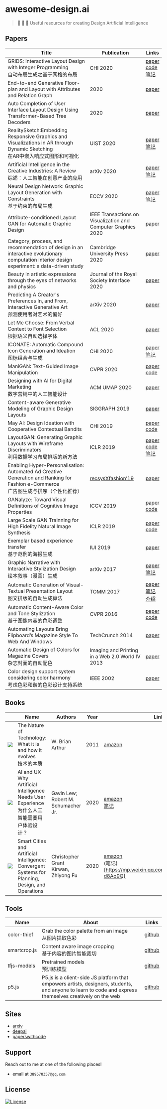# awesome-design.ai

> :gift:  :gem: :rocket: Useful resources for creating Design Artificial Intelligence 



## Papers

| Title | Publication | Links | 
| --- | --- | --- |
| GRIDS: Interactive Layout Design with Integer Programming <br>自动布局生成之基于网格的布局 | CHI 2020 | [paper](https://arxiv.org/pdf/2001.02921)<br>[code](https://github.com/aalto-ui/GRIDS)<br>[笔记](https://mp.weixin.qq.com/s/QAKUou7ZQYY7vZv--9aAIw) |
| End-to-end Generative Floor-plan and Layout with Attributes and Relation Graph | 2020 | [paper](https://arxiv.org/pdf/2012.08514.pdf) | 
| Auto Completion of User Interface Layout Design Using Transformer-Based Tree Decoders | 2020 | [paper](https://arxiv.org/pdf/2001.05308.pdf) |
| RealitySketch:Embedding Responsive Graphics and Visualizations in AR through Dynamic Sketching <br>在AR中嵌入响应式图形和可视化 | UIST 2020 | [paper](https://arxiv.org/pdf/2008.08688) <br>[笔记](https://mp.weixin.qq.com/s/IPWo-dmKZeg4CHrNuPZYAw) |
| Artificial Intelligence in the Creative Industries: A Review <br>综述：人工智能在创意产业的应用| arXiv 2020 | [paper](https://arxiv.org/pdf/2007.12391.pdf)<br>[笔记](https://mp.weixin.qq.com/s/5q2zm8gmPeN7kFRNkcOkPA)|
| Neural Design Network: Graphic Layout Generation with Constraints <br>基于约束的布局生成 | ECCV 2020 | [paper](https://arxiv.org/pdf/1912.09421.pdf)<br>[笔记](https://mp.weixin.qq.com/s/S75tRSBh3hQIUAXn11AwCA) |
| Attribute-conditioned Layout GAN for Automatic Graphic Design | IEEE Transactions on Visualization and Computer Graphics 2020 | [paper](https://www.researchgate.net/publication/341845193_Attribute-conditioned_Layout_GAN_for_Automatic_Graphic_Design) |  
| Category, process, and recommendation of design in an interactive evolutionary computation interior design experiment: a data-driven study | Cambridge University Press 2020 | [paper](https://doi.org/10.1017/S0890060420000050) |  
| Beauty in artistic expressions through the eyes of networks and physics | Journal of the Royal Society Interface  2020 | [paper](https://royalsocietypublishing.org/doi/pdf/10.1098/rsif.2019.0686) |  
| Predicting A Creator's Preferences In, and From, Interactive Generative Art <br>预测使用者对艺术的偏好| arXiv 2020 | [paper](https://arxiv.org/pdf/2003.01274.pdf) |  
| Let Me Choose: From Verbal Context to Font Selection <br>根据语义自动选择字体 | ACL 2020 | [paper](https://arxiv.org/pdf/2005.01151.pdf) |  
| ICONATE: Automatic Compound Icon Generation and Ideation <br>图标组合与生成| CHI 2020 | [paper](http://nxzhao.com/projects/ICONATE/) <br>[笔记](https://mp.weixin.qq.com/s/A-JocdwK5Sq501PZXDLo9w)|
| ManiGAN: Text-Guided Image Manipulation | CVPR 2020 |  [paper](https://arxiv.org/abs/1912.06203)<br> [code](https://github.com/mrlibw/ManiGAN) |  
| Designing with AI for Digital Marketing <br>数字营销中的人工智能设计 | ACM UMAP 2020 | [paper](https://dl.acm.org/doi/10.1145/3386392.3397600) |  
| Content-aware Generative Modeling of Graphic Design Layouts | SIGGRAPH 2019 | [paper](https://xtqiao.com/projects/content_aware_layout/) |  
| May AI: Design Ideation with Cooperative Contextual Bandits | CHI 2019 | [paper](https://dl.acm.org/doi/10.1145/3290605.3300863) <br>[code](https://github.com/aalto-ui/MayAI) |  
| LayoutGAN: Generating Graphic Layouts with Wireframe Discriminators <br>利用数据学习布局排版的新方法 | ICLR 2019 |  [paper](https://arxiv.org/pdf/1901.06767.pdf)<br> [code](https://github.com/billzhonggz/LayoutGAN)<br>[笔记](https://mp.weixin.qq.com/s/Z754Dv1FMAJGGPunmmjntQ) |  
| Enabling Hyper-Personalisation: Automated Ad Creative Generation and Ranking for Fashion e-Commerce<br> 广告图生成与排序（个性化推荐） | [recsysXfashion’19](https://zalandoresearch.github.io/fashionxrecsys/) | [paper](https://arxiv.org/pdf/1908.10139.pdf) |  
| GANalyze: Toward Visual Definitions of Cognitive Image Properties | ICCV 2019 | [paper](https://openaccess.thecvf.com/content_ICCV_2019/papers/Goetschalckx_GANalyze_Toward_Visual_Definitions_of_Cognitive_Image_Properties_ICCV_2019_paper.pdf)<br> [code](https://github.com/LoreGoetschalckx/GANalyze) |  
| Large Scale GAN Trainning for High Fidelity Natural Image Synthesis | ICLR 2019 |  [paper](https://arxiv.org/pdf/1809.11096.pdf)<br> [code](https://artbreeder.com/browse)|  
| Exemplar based experience transfer <br>基于范例的海报生成 | IUI 2019 | [paper](https://dl.acm.org/doi/10.1145/3301275.3302300) |  
| Graphic Narrative with Interactive Stylization Design <br>绘本叙事（漫画）生成 | arXiv 2017 | [paper](https://arxiv.org/pdf/1712.06654.pdf) <br>[笔记](https://mp.weixin.qq.com/s/WgAh05J_21kygesbomKeew)| 
| Automatic Generation of Visual-Textual Presentation Layout <br>图文排版的自动生成算法| TOMM 2017 | [paper](https://www.microsoft.com/en-us/research/wp-content/uploads/2016/08/a33-yang.pdf)<br> [笔记](https://mp.weixin.qq.com/s/SYP2jnDwhJYL0NZ_HznTzQ)<br> [介绍](https://zhuanlan.zhihu.com/p/28561485)|
| Automatic Content-Aware Color and Tone Stylization<br> 基于图像内容的色彩调整| CVPR 2016 | [paper](https://www.cv-foundation.org/openaccess/content_cvpr_2016/papers/Lee_Automatic_Content-Aware_Color_CVPR_2016_paper.pdf)<br> [code](https://github.com/jinyu121/ACACTS) |  
| Automating Layouts Bring Flipboard’s Magazine Style To Web And Windows | TechCrunch 2014 | [paper](https://techcrunch.com/2014/03/23/layout-in-flipboard-for-web-and-windows/) |  
| Automatic Design of Colors for Magazine Covers<br> 杂志封面的自动配色| Imaging and Printing in a Web 2.0 World IV 2013 | [paper](http://people.csail.mit.edu/jahanian/papers/Jahanian_ColorDesign_ADoMC_EI2013.pdf) |  
| Color design support system considering color harmony<br> 考虑色彩和谐的色彩设计支持系统| IEEE 2002 | [paper](https://ieeexplore.ieee.org/document/1005020)



## Books

| |Name | Authors | Year | Links |  
| --- |--- | --- | --- | --- |  
| <img src='https://images-na.ssl-images-amazon.com/images/I/410Xdc3mcwL._SX319_BO1,204,203,200_.jpg'/> | The Nature of Technology: What it is and how it evolves <br>技术的本质 | W. Brian Arthur | 2011 | [amazon](https://www.amazon.com/-/zh/dp/1416544062) |
| <img src='https://images-na.ssl-images-amazon.com/images/I/41xHHXs1awL._SX328_BO1,204,203,200_.jpg'/>| AI and UX Why Artificial Intelligence Needs User Experience <br>为什么人工智能需要用户体验设计？| Gavin Lew; Robert M. Schumacher Jr. | 2020 |  [amazon](https://www.amazon.com/dp/148425774X) <br>[笔记](https://mp.weixin.qq.com/s/uORDpOJf3Nbi6Q5pjSdHvw)|  
|<img src='https://images-na.ssl-images-amazon.com/images/I/51T+8q3bh5L._SX331_BO1,204,203,200_.jpg'/>|Smart Cities and Artificial Intelligence: Convergent Systems for Planning, Design, and Operations|Christopher Grant Kirwan, Zhiyong Fu |2020|[amazon](https://www.amazon.com/-/zh/dp/0128170247)<br>(笔记)[https://mp.weixin.qq.com/s/avrtzjqLMRqb8Xy-d8Ao9Q]|




## Tools
| Name | About | Links |
| --- | --- | --- |
| color-thief | Grab the color palette from an image <br> 从图片提取色彩| [github](https://github.com/lokesh/color-thief)|
| smartcrop.js | Content aware image cropping <br>基于内容的图片智能裁切 |[github](https://github.com/jwagner/smartcrop.js)|
| tfjs-models|Pretrained models <br>预训练模型 |[github](https://github.com/tensorflow/tfjs-models)|
|p5.js | P5.js is a client-side JS platform that empowers artists, designers, students, and anyone to learn to code and express themselves creatively on the web|[github](https://github.com/processing/p5.js)|


## Sites
- [arxiv](https://arxiv.org/)
- [deepai](https://deepai.org/)
- [paperswithcode](https://paperswithcode.com/)


## Support

Reach out to me at one of the following places!

- email at `389570357@qq.com`


## License

[![License](https://img.shields.io/:license-mit-blue.svg?style=flat-square)](LICENSE)
